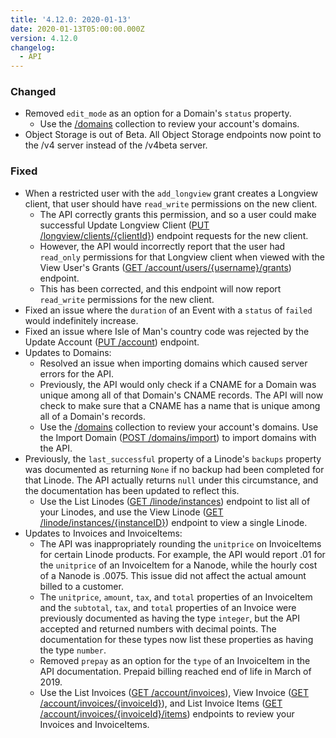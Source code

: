 ```yaml
---
title: '4.12.0: 2020-01-13'
date: 2020-01-13T05:00:00.000Z
version: 4.12.0
changelog:
  - API
---
```

### Changed

* Removed `edit_mode` as an option for a Domain's `status` property.
  * Use the [/domains](https://www.linode.com/docs/api/domains/) collection to review your account's domains.
* Object Storage is out of Beta. All Object Storage endpoints now point to the /v4 server instead of the /v4beta server.

### Fixed

* When a restricted user with the `add_longview` grant creates a Longview client, that user should have `read_write` permissions on the new client.
  * The API correctly grants this permission, and so a user could make successful Update Longview Client ([PUT /longview/clients/{clientId}](https://www.linode.com/docs/api/longview/)) endpoint requests for the new client.
  * However, the API would incorrectly report that the user had `read_only` permissions for that Longview client when viewed with the View User's Grants ([GET /account/users/{username}/grants](https://www.linode.com/docs/api/account/)) endpoint.
  * This has been corrected, and this endpoint will now report `read_write` permissions for the new client.
* Fixed an issue where the `duration` of an Event with a `status` of `failed` would indefinitely increase.
* Fixed an issue where Isle of Man's country code was rejected by the Update Account ([PUT /account](https://www.linode.com/docs/api/account/)) endpoint.
* Updates to Domains:
  * Resolved an issue when importing domains which caused server errors for the API.
  * Previously, the API would only check if a CNAME for a Domain was unique among all of that Domain's CNAME records. The API will now check to make sure that a CNAME has a name that is unique among all of a Domain's records.
  * Use the [/domains](https://www.linode.com/docs/api/domains/) collection to review your account's domains. Use the Import Domain ([POST /domains/import](https://www.linode.com/docs/api/domains/)) to import domains with the API.
* Previously, the `last_successful` property of a Linode's `backups` property was documented as returning `None` if no backup had been completed for that Linode. The API actually returns `null` under this circumstance, and the documentation has been updated to reflect this.
  * Use the List Linodes ([GET /linode/instances](https://www.linode.com/docs/api/linode-instances/)) endpoint to list all of your Linodes, and use the View Linode ([GET /linode/instances/{instanceID}](https://www.linode.com/docs/api/linode-instances/)) endpoint to view a single Linode.
* Updates to Invoices and InvoiceItems:
  * The API was inappropriately rounding the `unitprice` on InvoiceItems for certain Linode products. For example, the API would report .01 for the `unitprice` of an InvoiceItem for a Nanode, while the hourly cost of a Nanode is .0075. This issue did not affect the actual amount billed to a customer.
  * The `unitprice`, `amount`, `tax`, and `total` properties of an InvoiceItem and the `subtotal`, `tax`, and `total` properties of an Invoice were previously documented as having the type `integer`, but the API accepted and returned numbers with decimal points. The documentation for these types now list these properties as having the type `number`.
  * Removed `prepay` as an option for the `type` of an InvoiceItem in the API documentation. Prepaid billing reached end of life in March of 2019.
  * Use the List Invoices ([GET /account/invoices](https://www.linode.com/docs/api/account/)), View Invoice ([GET /account/invoices/{invoiceId}](https://www.linode.com/docs/api/account/)), and List Invoice Items ([GET](https://www.linode.com/docs/api/account/)
    [/account/invoices/{invoiceId}/items](https://www.linode.com/docs/api/account/)) endpoints to review your Invoices and InvoiceItems.
